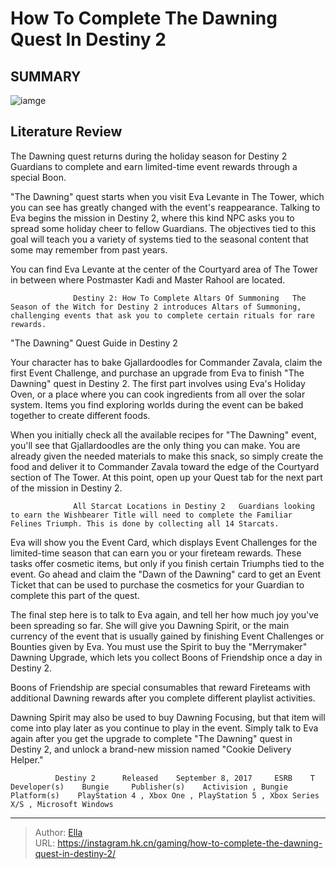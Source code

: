 # How To Complete The Dawning Quest In Destiny 2


## SUMMARY 

![iamge](https://static1.srcdn.com/wordpress/wp-content/uploads/2023/12/how-to-complete-the-dawning-quest-in-destiny-2.jpg)

## Literature Review

The Dawning quest returns during the holiday season for Destiny 2 Guardians to complete and earn limited-time event rewards through a special Boon.





&#34;The Dawning&#34; quest starts when you visit Eva Levante in The Tower, which you can see has greatly changed with the event&#39;s reappearance. Talking to Eva begins the mission in Destiny 2, where this kind NPC asks you to spread some holiday cheer to fellow Guardians. The objectives tied to this goal will teach you a variety of systems tied to the seasonal content that some may remember from past years.






You can find Eva Levante at the center of the Courtyard area of The Tower in between where Postmaster Kadi and Master Rahool are located.




                  Destiny 2: How To Complete Altars Of Summoning   The Season of the Witch for Destiny 2 introduces Altars of Summoning, challenging events that ask you to complete certain rituals for rare rewards.   


 &#34;The Dawning&#34; Quest Guide in Destiny 2 
          

Your character has to bake Gjallardoodles for Commander Zavala, claim the first Event Challenge, and purchase an upgrade from Eva to finish &#34;The Dawning&#34; quest in Destiny 2. The first part involves using Eva&#39;s Holiday Oven, or a place where you can cook ingredients from all over the solar system. Items you find exploring worlds during the event can be baked together to create different foods.




When you initially check all the available recipes for &#34;The Dawning&#34; event, you&#39;ll see that Gjallardoodles are the only thing you can make. You are already given the needed materials to make this snack, so simply create the food and deliver it to Commander Zavala toward the edge of the Courtyard section of The Tower. At this point, open up your Quest tab for the next part of the mission in Destiny 2.

                  All Starcat Locations in Destiny 2   Guardians looking to earn the Wishbearer Title will need to complete the Familiar Felines Triumph. This is done by collecting all 14 Starcats.   

Eva will show you the Event Card, which displays Event Challenges for the limited-time season that can earn you or your fireteam rewards. These tasks offer cosmetic items, but only if you finish certain Triumphs tied to the event. Go ahead and claim the &#34;Dawn of the Dawning&#34; card to get an Event Ticket that can be used to purchase the cosmetics for your Guardian to complete this part of the quest.




The final step here is to talk to Eva again, and tell her how much joy you&#39;ve been spreading so far. She will give you Dawning Spirit, or the main currency of the event that is usually gained by finishing Event Challenges or Bounties given by Eva. You must use the Spirit to buy the &#34;Merrymaker&#34; Dawning Upgrade, which lets you collect Boons of Friendship once a day in Destiny 2.



Boons of Friendship are special consumables that reward Fireteams with additional Dawning rewards after you complete different playlist activities.




Dawning Spirit may also be used to buy Dawning Focusing, but that item will come into play later as you continue to play in the event. Simply talk to Eva again after you get the upgrade to complete &#34;The Dawning&#34; quest in Destiny 2, and unlock a brand-new mission named &#34;Cookie Delivery Helper.&#34;

              Destiny 2      Released    September 8, 2017     ESRB    T     Developer(s)    Bungie     Publisher(s)    Activision , Bungie     Platform(s)    PlayStation 4 , Xbox One , PlayStation 5 , Xbox Series X/S , Microsoft Windows      





---

> Author: [Ella](https://instagram.hk.cn/)  
> URL: https://instagram.hk.cn/gaming/how-to-complete-the-dawning-quest-in-destiny-2/  

